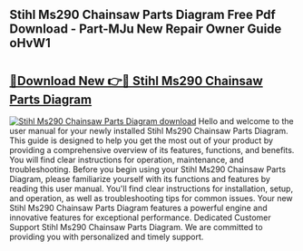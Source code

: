 ## Stihl Ms290 Chainsaw Parts Diagram Free Pdf Download - Part-MJu New Repair Owner Guide oHvW1

# <h2><a href="http://dfr6ojn.blite.top/?on=Stihl+Ms290+Chainsaw+Parts+Diagram">🔗Download New 👉🔴 Stihl Ms290 Chainsaw Parts Diagram</a></h2>

[![Stihl Ms290 Chainsaw Parts Diagram download](https://i.imgur.com/lujVjoI.png)](http://dfr6ojn.blite.top/?on=Stihl+Ms290+Chainsaw+Parts+Diagram)
Hello and welcome to the user manual for your newly installed Stihl Ms290 Chainsaw Parts Diagram. This guide is designed to help you get the most out of your product by providing a comprehensive overview of its features, functions, and benefits. You will find clear instructions for operation, maintenance, and troubleshooting. Before you begin using your Stihl Ms290 Chainsaw Parts Diagram, please familiarize yourself with its functions and features by reading this user manual. You'll find clear instructions for installation, setup, and operation, as well as troubleshooting tips for common issues. Your new Stihl Ms290 Chainsaw Parts Diagram features a powerful engine and innovative features for exceptional performance. Dedicated Customer Support Stihl Ms290 Chainsaw Parts Diagram. We are committed to providing you with personalized and timely support.
